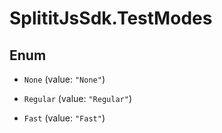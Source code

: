 # SplititJsSdk.TestModes

## Enum


* `None` (value: `"None"`)

* `Regular` (value: `"Regular"`)

* `Fast` (value: `"Fast"`)


